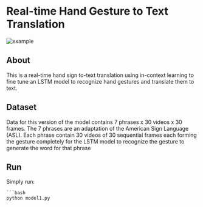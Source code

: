 # Real-time Hand Gesture to Text Translation

![example](./misc/example.gif)


## About

This is a real-time hand sign to-text translation using in-context learning to fine tune an LSTM model to recognize hand gestures and translate them to text.

## Dataset

Data for this version of the model contains 7 phrases x 30 videos x 30 frames. The 7 phrases are an adaptation of the American Sign Language (ASL). Each phrase contain 30 videos of 30 sequential frames each forming the gesture completely for the LSTM model to recognize the gesture to generate the word for that phrase

## Run

Simply run:

	```bash
	python model1.py
